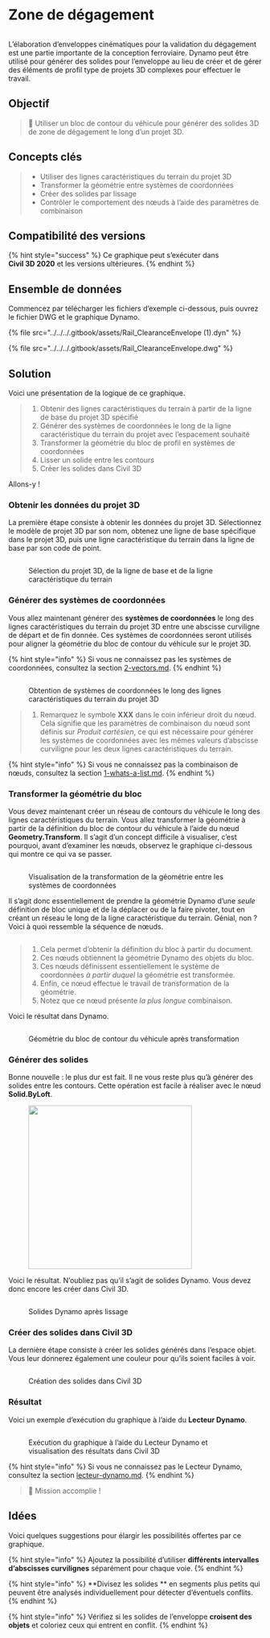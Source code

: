 # Zone de dégagement

<figure><img src="../../../.gitbook/assets/Rail_ClearanceEnvelope_Player.gif" alt=""><figcaption></figcaption></figure>

L’élaboration d’enveloppes cinématiques pour la validation du dégagement est une partie importante de la conception ferroviaire. Dynamo peut être utilisé pour générer des solides pour l’enveloppe au lieu de créer et de gérer des éléments de profil type de projets 3D complexes pour effectuer le travail.

## Objectif

> :dart: Utiliser un bloc de contour du véhicule pour générer des solides 3D de zone de dégagement le long d’un projet 3D.

## Concepts clés

> * Utiliser des lignes caractéristiques du terrain du projet 3D
> * Transformer la géométrie entre systèmes de coordonnées
> * Créer des solides par lissage
> * Contrôler le comportement des nœuds à l’aide des paramètres de combinaison

## Compatibilité des versions

{% hint style="success" %} Ce graphique peut s’exécuter dans **Civil 3D 2020** et les versions ultérieures. {% endhint %}

## Ensemble de données

Commencez par télécharger les fichiers d’exemple ci-dessous, puis ouvrez le fichier DWG et le graphique Dynamo.

{% file src="../../../.gitbook/assets/Rail_ClearanceEnvelope (1).dyn" %}

{% file src="../../../.gitbook/assets/Rail_ClearanceEnvelope.dwg" %}

## Solution

Voici une présentation de la logique de ce graphique.

> 1. Obtenir des lignes caractéristiques du terrain à partir de la ligne de base du projet 3D spécifié
> 2. Générer des systèmes de coordonnées le long de la ligne caractéristique du terrain du projet avec l’espacement souhaité
> 3. Transformer la géométrie du bloc de profil en systèmes de coordonnées
> 4. Lisser un solide entre les contours
> 5. Créer les solides dans Civil 3D

Allons-y !

### Obtenir les données du projet 3D

La première étape consiste à obtenir les données du projet 3D. Sélectionnez le modèle de projet 3D par son nom, obtenez une ligne de base spécifique dans le projet 3D, puis une ligne caractéristique du terrain dans la ligne de base par son code de point.

<figure><img src="../../../.gitbook/assets/Rail_ClearanceEnvelope_GetCorridorData.png" alt=""><figcaption><p>Sélection du projet 3D, de la ligne de base et de la ligne caractéristique du terrain</p></figcaption></figure>

### Générer des systèmes de coordonnées

Vous allez maintenant générer des **systèmes de coordonnées** le long des lignes caractéristiques du terrain du projet 3D entre une abscisse curviligne de départ et de fin donnée. Ces systèmes de coordonnées seront utilisés pour aligner la géométrie du bloc de contour du véhicule sur le projet 3D.

{% hint style="info" %} Si vous ne connaissez pas les systèmes de coordonnées, consultez la section [2-vectors.md](../../../5\_essential\_nodes\_and\_concepts/5-2\_geometry-for-computational-design/2-vectors.md "mention"). {% endhint %}

<figure><img src="../../../.gitbook/assets/Rail_ClearanceEnvelope_CreateCoordinateSystems.png" alt=""><figcaption><p>Obtention de systèmes de coordonnées le long des lignes caractéristiques du terrain du projet 3D</p></figcaption></figure>

> 1. Remarquez le symbole **XXX** dans le coin inférieur droit du nœud. Cela signifie que les paramètres de combinaison du nœud sont définis sur _Produit cartésien_, ce qui est nécessaire pour générer les systèmes de coordonnées avec les mêmes valeurs d’abscisse curviligne pour les deux lignes caractéristiques du terrain.

{% hint style="info" %} Si vous ne connaissez pas la combinaison de nœuds, consultez la section [1-whats-a-list.md](../../../5\_essential\_nodes\_and\_concepts/5-4\_designing-with-lists/1-whats-a-list.md "mention"). {% endhint %}

### Transformer la géométrie du bloc

Vous devez maintenant créer un réseau de contours du véhicule le long des lignes caractéristiques du terrain. Vous allez transformer la géométrie à partir de la définition du bloc de contour du véhicule à l’aide du nœud **Geometry.Transform**. Il s’agit d’un concept difficile à visualiser, c’est pourquoi, avant d’examiner les nœuds, observez le graphique ci-dessous qui montre ce qui va se passer.

<figure><img src="../../../.gitbook/assets/Rail_ClearanceEnvelope_TransformAnimation.gif" alt=""><figcaption><p>Visualisation de la transformation de la géométrie entre les systèmes de coordonnées</p></figcaption></figure>

Il s’agit donc essentiellement de prendre la géométrie Dynamo d’une _seule_ définition de bloc unique et de la déplacer ou de la faire pivoter, tout en créant un réseau le long de la ligne caractéristique du terrain. Génial, non ? Voici à quoi ressemble la séquence de nœuds.

<figure><img src="../../../.gitbook/assets/Rail_ClearanceEnvelope_Transform.png" alt=""><figcaption></figcaption></figure>

> 1. Cela permet d’obtenir la définition du bloc à partir du document.
> 2. Ces nœuds obtiennent la géométrie Dynamo des objets du bloc.
> 3. Ces nœuds définissent essentiellement le système de coordonnées _à partir duquel_ la géométrie est transformée.
> 4. Enfin, ce nœud effectue le travail de transformation de la géométrie.
> 5. Notez que ce nœud présente _la plus longue_ combinaison.

Voici le résultat dans Dynamo.

<figure><img src="../../../.gitbook/assets/Rail_ClearanceEnvelope_Dynamo_Profiles.png" alt=""><figcaption><p>Géométrie du bloc de contour du véhicule après transformation</p></figcaption></figure>

### Générer des solides

Bonne nouvelle : le plus dur est fait. Il ne vous reste plus qu’à générer des solides entre les contours. Cette opération est facile à réaliser avec le nœud **Solid.ByLoft**.

<figure><img src="../../../.gitbook/assets/Rail_PlaceTies_SolidByLoft.png" alt="" width="325"><figcaption></figcaption></figure>

Voici le résultat. N’oubliez pas qu’il s’agit de solides Dynamo. Vous devez donc encore les créer dans Civil 3D.

<figure><img src="../../../.gitbook/assets/Rail_ClearanceEnvelope_Dynamo_Solids.png" alt=""><figcaption><p>Solides Dynamo après lissage</p></figcaption></figure>

### Créer des solides dans Civil 3D

La dernière étape consiste à créer les solides générés dans l’espace objet. Vous leur donnerez également une couleur pour qu’ils soient faciles à voir.

<figure><img src="../../../.gitbook/assets/Rail_ClearanceEnvelope_SolidsToC3D.png" alt=""><figcaption><p>Création des solides dans Civil 3D</p></figcaption></figure>

### Résultat

Voici un exemple d’exécution du graphique à l’aide du **Lecteur Dynamo**.

<figure><img src="../../../.gitbook/assets/Rail_ClearanceEnvelope_Player.gif" alt=""><figcaption><p>Exécution du graphique à l’aide du Lecteur Dynamo et visualisation des résultats dans Civil 3D</p></figcaption></figure>

{% hint style="info" %} Si vous ne connaissez pas le Lecteur Dynamo, consultez la section [lecteur-dynamo.md](../../dynamo-player.md "mention"). {% endhint %}

> :tada: Mission accomplie !

## Idées

Voici quelques suggestions pour élargir les possibilités offertes par ce graphique.

{% hint style="info" %} Ajoutez la possibilité d’utiliser **différents intervalles d’abscisses curvilignes** séparément pour chaque voie. {% endhint %}

{% hint style="info" %} **Divisez les solides ** en segments plus petits qui peuvent être analysés individuellement pour détecter d’éventuels conflits. {% endhint %}

{% hint style="info" %} Vérifiez si les solides de l’enveloppe **croisent des objets** et coloriez ceux qui entrent en conflit. {% endhint %}
